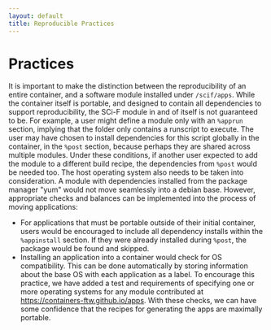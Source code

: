 ```yaml
---
layout: default
title: Reproducible Practices
---
```


# Practices

It is important to make the distinction between the reproducibility of an entire container, and a software module installed under `/scif/apps`. While the container itself is portable, and designed to contain all dependencies to support reproducibility, the SCi-F module in and of itself is not guaranteed to be. For example, a user might define a  module only with an `%apprun` section, implying that the folder only contains a runscript to execute. The user may have chosen to install dependencies for this script globally in the container, in the `%post` section, because perhaps they are shared across multiple modules. Under these conditions, if another user expected to add the module to a different build recipe, the dependencies from `%post` would be needed too. The host operating system also needs to be taken into consideration. A module with dependencies installed from the package manager "yum" would not move seamlessly into a debian base. However, appropriate checks and balances can be implemented into the process of moving applications:

 - For applications that must be portable outside of their initial container, users would be encouraged to include all dependency installs within the `%appinstall` section. If they were already installed during `%post`, the package would be found and skipped.
 - Installing an application into a container would check for OS compatibility. This can be done automatically by storing information about the base OS with each application as a label. To encourage this practice, we have added a test and requirements of specifying one or more operating systems for any module contributed at <a href="https://containers-ftw.github.io/apps" target="_blank">https://containers-ftw.github.io/apps</a>. With these checks, we can have some confidence that the recipes for generating the apps are maximally portable.


